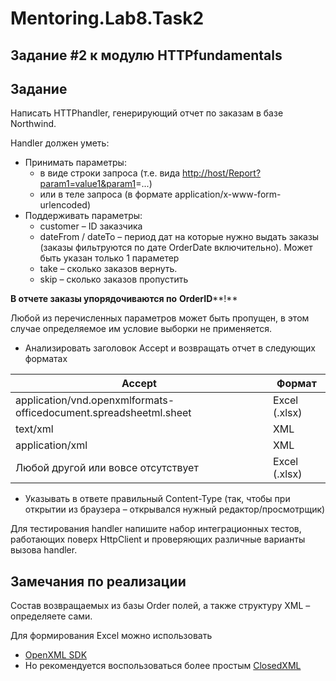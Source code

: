# Mentoring.Lab8.Task2

## Задание #2 к модулю HTTPfundamentals

## Задание

Написать HTTPhandler, генерирующий отчет по заказам в базе Northwind.

Handler должен уметь:

- Принимать параметры:
  - в виде строки запроса (т.е. вида [http](http://host/Report?param1=value1&amp;param1)[://](http://host/Report?param1=value1&amp;param1)[host](http://host/Report?param1=value1&amp;param1)[/](http://host/Report?param1=value1&amp;param1)[Report](http://host/Report?param1=value1&amp;param1)[?](http://host/Report?param1=value1&amp;param1)[param](http://host/Report?param1=value1&amp;param1)[1=](http://host/Report?param1=value1&amp;param1)[value](http://host/Report?param1=value1&amp;param1)[1&amp;param1](http://host/Report?param1=value1&amp;param1)=...)
  - или в теле запроса (в формате application/x-www-form-urlencoded)
- Поддерживать параметры:
  - customer – ID заказчика
  - dateFrom / dateTo – период дат на которые нужно выдать заказы (заказы фильтруются по дате OrderDate включительно). Может быть указан только 1 параметер
  - take – сколько заказов вернуть.
  - skip – сколько заказов пропустить

**В отчете заказы упорядочиваются по**  **OrderID****!**

Любой из перечисленных параметров может быть пропущен, в этом случае определяемое им условие выборки не применяется.

- Анализировать заголовок Accept и возвращать отчет в следующих форматах

| Accept | Формат |
| --- | --- |
| application/vnd.openxmlformats-officedocument.spreadsheetml.sheet | Excel (.xlsx) |
| text/xml | XML |
|  application/xml | XML |
| Любой другой или вовсе отсутствует | Excel (.xlsx) |

- Указывать в ответе правильный Content-Type (так, чтобы при открытии из браузера – открывался нужный редактор/просмотрщик)

Для тестирования handler напишите набор интеграционных тестов, работающих поверх HttpClient и проверяющих различные варианты вызова handler.

## Замечания по реализации

Состав возвращаемых из базы Order полей, а также структуру XML – определяете сами.

Для формирования Excel можно использовать

- [OpenXML SDK](https://www.nuget.org/packages/DocumentFormat.OpenXml/)
- Но рекомендуется воспользоваться более простым [ClosedXML](https://github.com/closedxml/closedxml)
